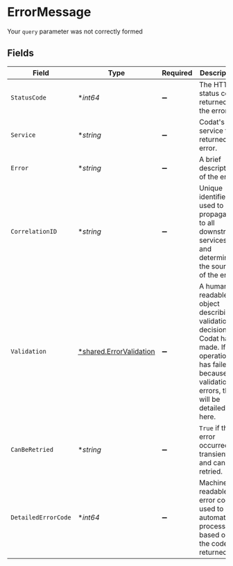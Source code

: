 # ErrorMessage

Your `query` parameter was not correctly formed


## Fields

| Field                                                                                                                                                        | Type                                                                                                                                                         | Required                                                                                                                                                     | Description                                                                                                                                                  |
| ------------------------------------------------------------------------------------------------------------------------------------------------------------ | ------------------------------------------------------------------------------------------------------------------------------------------------------------ | ------------------------------------------------------------------------------------------------------------------------------------------------------------ | ------------------------------------------------------------------------------------------------------------------------------------------------------------ |
| `StatusCode`                                                                                                                                                 | **int64*                                                                                                                                                     | :heavy_minus_sign:                                                                                                                                           | The HTTP status code returned by the error.                                                                                                                  |
| `Service`                                                                                                                                                    | **string*                                                                                                                                                    | :heavy_minus_sign:                                                                                                                                           | Codat's service the returned the error.                                                                                                                      |
| `Error`                                                                                                                                                      | **string*                                                                                                                                                    | :heavy_minus_sign:                                                                                                                                           | A brief description of the error.                                                                                                                            |
| `CorrelationID`                                                                                                                                              | **string*                                                                                                                                                    | :heavy_minus_sign:                                                                                                                                           | Unique identifier used to propagate to all downstream services and determine the source of the error.                                                        |
| `Validation`                                                                                                                                                 | [*shared.ErrorValidation](../../../pkg/models/shared/errorvalidation.md)                                                                                     | :heavy_minus_sign:                                                                                                                                           | A human-readable object describing validation decisions Codat has made. If an operation has failed because of validation errors, they will be detailed here. |
| `CanBeRetried`                                                                                                                                               | **string*                                                                                                                                                    | :heavy_minus_sign:                                                                                                                                           | `True` if the error occurred transiently and can be retried.                                                                                                 |
| `DetailedErrorCode`                                                                                                                                          | **int64*                                                                                                                                                     | :heavy_minus_sign:                                                                                                                                           | Machine readable error code used to automate processes based on the code returned.                                                                           |